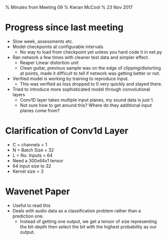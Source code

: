 % Minutes from Meeting 09
% Kieran McCool
% 23 Nov 2017

# Progress since last meeting

* Slow week, assessments etc.
* Model checkpoints at configurable intervals
    - No way to load from checkpoint yet unless you hard code it in net.py
* Ran network a few times with cleaner test data and simpler effect.
    - Reaper Linear distortion unit
    - Clean guitar, previous sample was on the edge of clipping/distorting at points, made it difficult to tell if network was getting better or not.
* Verified model is working by training to reproduce input.
    - This was verified as loss dropped to 0 very quickly and stayed there.
* Tried to introduce more sophisticated model through convolutional layers
    - Conv1D layer takes multiple input planes, my sound data is just 1. 
    - Not sure how to get around this? Where do they additional input planes come from?

# Clarification of Conv1d Layer

* C = channels = 1
* N = Batch Size = 32
* L = No. Inputs = 64
* Need a 300x64x1 tensor
* 64 input size to 32
* Kernel size = 3

# Wavenet Paper

* Useful to read this
* Deals with audio data as a classification problem rather than a prediction one.
    - Instead of getting one output, we get a tensor of size representing the bit-depth then select the bit with the highest probability as our output.
